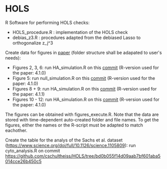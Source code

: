 # HOLS
R Software for performing HOLS checks:
- HOLS_procedure.R : implementation of the HOLS check
- debias_z3.R : procedures adapted from the debiased Lasso to orthogonalize z_j^3

Create data for figures in [paper](https://arxiv.org/abs/2109.14544) (folder structure shall be adapated to user's needs):
- Figures 2, 3, 6: run HA_simulation.R on this [commit](https://github.com/cschultheiss/HOLS/tree/268c18940cfbdb4ffc8aade09260fe606ebcb2d6) (R-version used for the paper: 4.1.0)
- Figure 5: run null_simulation.R on this [commit](https://github.com/cschultheiss/HOLS/tree/e38e8ad8973370ebcc64fbfa128fc1e41357ecb0) (R-version used for the paper: 4.1.0)
- Figures 8 + 9: run HA_simulation.R on this [commit](https://github.com/cschultheiss/HOLS/tree/429d1d05ccbdc48ef061951e4e165088bc5da88c) (R-version used for the paper: 4.1.1)
- Figures 10 - 12: run HA_simulation.R on this [commit](https://github.com/cschultheiss/HOLS/tree/40d2fd795b70980083b011fc2c53388019d66675) (R-version used for the paper: 4.1.0)

The figures can be obtained with figures_execute.R. Note that the data are stored with time-dependent auto-created folder and file names. To get the figures, either the names or the R-script must be adapted to match eachother.


Create the table for the analys of the Sachs et al. dataset (https://www.science.org/doi/full/10.1126/science.1105809): run cyto_analysis.R on commit https://github.com/cschultheiss/HOLS/tree/bd0b055f14d09aab7bf601aba5014cce26b450c5

